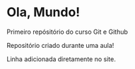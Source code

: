 # Ola, Mundo!
 Primeiro repósitório do curso Git e Github

Repositório criado durante uma aula!

Linha adicionada diretamente no site.
